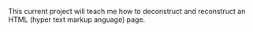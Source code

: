 This current project will teach me how to deconstruct and reconstruct an HTML (hyper text markup anguage) page.
